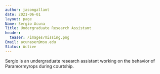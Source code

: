 ```yaml
---
author: jasongallant
date: 2021-06-01
layout: page
Name: Sergio Acuna
Title: Undergraduate Research Assistant
header:
  teaser: /images/missing.png
Email: acunaser@msu.edu
Status: Active
---
```

Sergio is an undergraduate research assistant working on the behavior of Paramormyrops during courtship.
